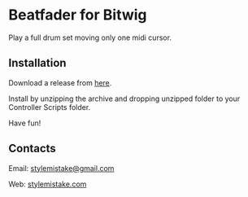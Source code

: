 # Beatfader for Bitwig

Play a full drum set moving only one midi cursor.

## Installation

Download a release from [here](https://github.com/stylemistake/bitsurf-beatfader/releases/latest).

Install by unzipping the archive and dropping unzipped folder to your
Controller Scripts folder.

Have fun!

## Contacts

Email: stylemistake@gmail.com

Web: [stylemistake.com](http://stylemistake.com)
